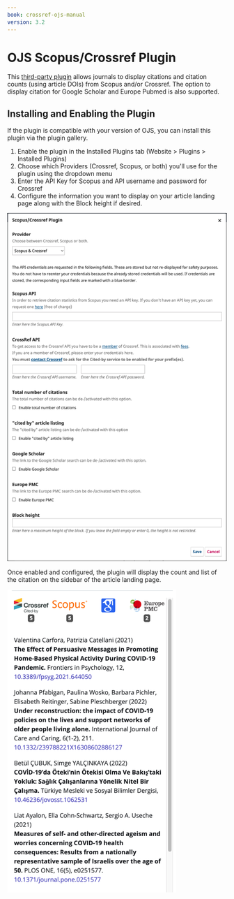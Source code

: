 ```yaml
---
book: crossref-ojs-manual
version: 3.2
---
```

# OJS Scopus/Crossref Plugin

This [third-party plugin](https://github.com/RBoelter/citations) allows journals to display citations and citation counts (using article DOIs) from Scopus and/or Crossref. The option to display citation for Google Scholar and Europe Pubmed is also supported.

## Installing and Enabling the Plugin

If the plugin is compatible with your version of OJS, you can install this plugin via the plugin gallery. 

1. Enable the plugin in the Installed Plugins tab (Website > Plugins > Installed Plugins)
2. Choose which Providers (Crossref, Scopus, or both) you'll use for the plugin using the dropdown menu
3. Enter the API Key for Scopus and API username and password for Crossref 
4. Configure the information you want to display on your article landing page along with the Block height if desired.

![OJS Scopus/Crossref Plugin configuration page.](./assets/citationplugin1.png)

Once enabled and configured, the plugin will display the count and list of the citation on the sidebar of the article landing page.

![OJS Scopus/Crossref Plugin display on article landing page.](./assets/citationplugin2.png)
